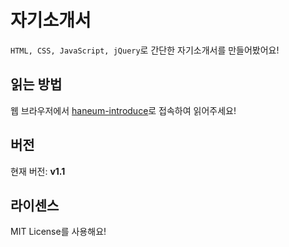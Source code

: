 # 자기소개서
`HTML, CSS, JavaScript, jQuery`로 간단한 자기소개서를 만들어봤어요!

## 읽는 방법
웹 브라우저에서 [haneum-introduce](https://haneum-introduce.netlify.app)로 접속하여 읽어주세요!

## 버전
현재 버전: **v1.1**

## 라이센스
MIT License를 사용해요!

